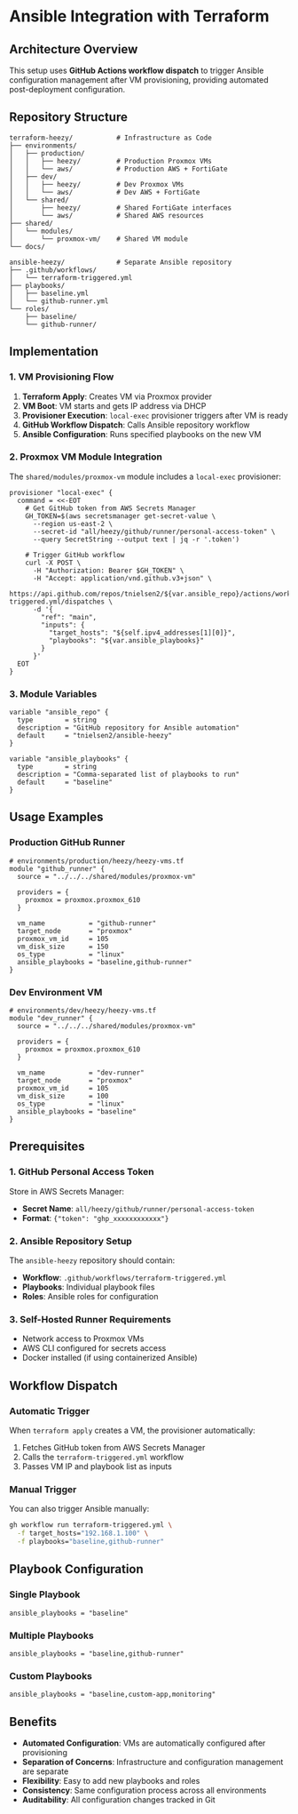 # Ansible Integration with Terraform

## Architecture Overview

This setup uses **GitHub Actions workflow dispatch** to trigger Ansible configuration management after VM provisioning, providing automated post-deployment configuration.

## Repository Structure

```
terraform-heezy/           # Infrastructure as Code
├── environments/
│   ├── production/
│   │   ├── heezy/         # Production Proxmox VMs
│   │   └── aws/           # Production AWS + FortiGate
│   ├── dev/
│   │   ├── heezy/         # Dev Proxmox VMs
│   │   └── aws/           # Dev AWS + FortiGate
│   └── shared/
│       ├── heezy/         # Shared FortiGate interfaces
│       └── aws/           # Shared AWS resources
├── shared/
│   └── modules/
│       └── proxmox-vm/    # Shared VM module
└── docs/

ansible-heezy/             # Separate Ansible repository
├── .github/workflows/
│   └── terraform-triggered.yml
├── playbooks/
│   ├── baseline.yml
│   └── github-runner.yml
└── roles/
    ├── baseline/
    └── github-runner/
```

## Implementation

### 1. VM Provisioning Flow

1. **Terraform Apply**: Creates VM via Proxmox provider
2. **VM Boot**: VM starts and gets IP address via DHCP
3. **Provisioner Execution**: `local-exec` provisioner triggers after VM is ready
4. **GitHub Workflow Dispatch**: Calls Ansible repository workflow
5. **Ansible Configuration**: Runs specified playbooks on the new VM

### 2. Proxmox VM Module Integration

The `shared/modules/proxmox-vm` module includes a `local-exec` provisioner:

```hcl
provisioner "local-exec" {
  command = <<-EOT
    # Get GitHub token from AWS Secrets Manager
    GH_TOKEN=$(aws secretsmanager get-secret-value \
      --region us-east-2 \
      --secret-id "all/heezy/github/runner/personal-access-token" \
      --query SecretString --output text | jq -r '.token')
    
    # Trigger GitHub workflow
    curl -X POST \
      -H "Authorization: Bearer $GH_TOKEN" \
      -H "Accept: application/vnd.github.v3+json" \
      https://api.github.com/repos/tnielsen2/${var.ansible_repo}/actions/workflows/terraform-triggered.yml/dispatches \
      -d '{
        "ref": "main",
        "inputs": {
          "target_hosts": "${self.ipv4_addresses[1][0]}",
          "playbooks": "${var.ansible_playbooks}"
        }
      }'
  EOT
}
```

### 3. Module Variables

```hcl
variable "ansible_repo" {
  type        = string
  description = "GitHub repository for Ansible automation"
  default     = "tnielsen2/ansible-heezy"
}

variable "ansible_playbooks" {
  type        = string
  description = "Comma-separated list of playbooks to run"
  default     = "baseline"
}
```

## Usage Examples

### Production GitHub Runner

```hcl
# environments/production/heezy/heezy-vms.tf
module "github_runner" {
  source = "../../../shared/modules/proxmox-vm"
  
  providers = {
    proxmox = proxmox.proxmox_610
  }

  vm_name           = "github-runner"
  target_node       = "proxmox"
  proxmox_vm_id     = 105
  vm_disk_size      = 150
  os_type           = "linux"
  ansible_playbooks = "baseline,github-runner"
}
```

### Dev Environment VM

```hcl
# environments/dev/heezy/heezy-vms.tf
module "dev_runner" {
  source = "../../../shared/modules/proxmox-vm"
  
  providers = {
    proxmox = proxmox.proxmox_610
  }

  vm_name           = "dev-runner"
  target_node       = "proxmox"
  proxmox_vm_id     = 105
  vm_disk_size      = 100
  os_type           = "linux"
  ansible_playbooks = "baseline"
}
```

## Prerequisites

### 1. GitHub Personal Access Token

Store in AWS Secrets Manager:
- **Secret Name**: `all/heezy/github/runner/personal-access-token`
- **Format**: `{"token": "ghp_xxxxxxxxxxxx"}`

### 2. Ansible Repository Setup

The `ansible-heezy` repository should contain:
- **Workflow**: `.github/workflows/terraform-triggered.yml`
- **Playbooks**: Individual playbook files
- **Roles**: Ansible roles for configuration

### 3. Self-Hosted Runner Requirements

- Network access to Proxmox VMs
- AWS CLI configured for secrets access
- Docker installed (if using containerized Ansible)

## Workflow Dispatch

### Automatic Trigger

When `terraform apply` creates a VM, the provisioner automatically:
1. Fetches GitHub token from AWS Secrets Manager
2. Calls the `terraform-triggered.yml` workflow
3. Passes VM IP and playbook list as inputs

### Manual Trigger

You can also trigger Ansible manually:

```bash
gh workflow run terraform-triggered.yml \
  -f target_hosts="192.168.1.100" \
  -f playbooks="baseline,github-runner"
```

## Playbook Configuration

### Single Playbook
```hcl
ansible_playbooks = "baseline"
```

### Multiple Playbooks
```hcl
ansible_playbooks = "baseline,github-runner"
```

### Custom Playbooks
```hcl
ansible_playbooks = "baseline,custom-app,monitoring"
```

## Benefits

- **Automated Configuration**: VMs are automatically configured after provisioning
- **Separation of Concerns**: Infrastructure and configuration management are separate
- **Flexibility**: Easy to add new playbooks and roles
- **Consistency**: Same configuration process across all environments
- **Auditability**: All configuration changes tracked in Git